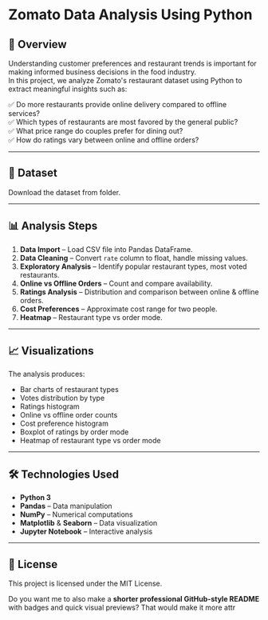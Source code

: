 # Zomato Data Analysis Using Python

## 📌 Overview
Understanding customer preferences and restaurant trends is important for making informed business decisions in the food industry.  
In this project, we analyze Zomato's restaurant dataset using Python to extract meaningful insights such as:

✅ Do more restaurants provide online delivery compared to offline services?<br/>
✅ Which types of restaurants are most favored by the general public?<br/>
✅ What price range do couples prefer for dining out?<br/>
✅ How do ratings vary between online and offline orders?

---

## 📂 Dataset
Download the dataset from folder.

---

## 📊 Analysis Steps

1. **Data Import** – Load CSV file into Pandas DataFrame.
2. **Data Cleaning** – Convert `rate` column to float, handle missing values.
3. **Exploratory Analysis** – Identify popular restaurant types, most voted restaurants.
4. **Online vs Offline Orders** – Count and compare availability.
5. **Ratings Analysis** – Distribution and comparison between online & offline orders.
6. **Cost Preferences** – Approximate cost range for two people.
7. **Heatmap** – Restaurant type vs order mode.

---

## 📈 Visualizations

The analysis produces:

* Bar charts of restaurant types
* Votes distribution by type
* Ratings histogram
* Online vs offline order counts
* Cost preference histogram
* Boxplot of ratings by order mode
* Heatmap of restaurant type vs order mode

---

## 🛠 Technologies Used

* **Python 3**
* **Pandas** – Data manipulation
* **NumPy** – Numerical computations
* **Matplotlib** & **Seaborn** – Data visualization
* **Jupyter Notebook** – Interactive analysis

---

## 📜 License

This project is licensed under the MIT License.

Do you want me to also make a **shorter professional GitHub-style README** with badges and quick visual previews? That would make it more attr
